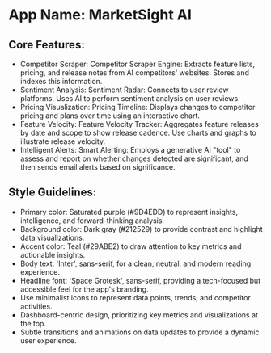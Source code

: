 # **App Name**: MarketSight AI

## Core Features:

- Competitor Scraper: Competitor Scraper Engine: Extracts feature lists, pricing, and release notes from AI competitors' websites. Stores and indexes this information.
- Sentiment Analysis: Sentiment Radar: Connects to user review platforms. Uses AI to perform sentiment analysis on user reviews.
- Pricing Visualization: Pricing Timeline: Displays changes to competitor pricing and plans over time using an interactive chart.
- Feature Velocity: Feature Velocity Tracker: Aggregates feature releases by date and scope to show release cadence.  Use charts and graphs to illustrate release velocity.
- Intelligent Alerts: Smart Alerting: Employs a generative AI "tool" to assess and report on whether changes detected are significant, and then sends email alerts based on significance.

## Style Guidelines:

- Primary color: Saturated purple (#9D4EDD) to represent insights, intelligence, and forward-thinking analysis.
- Background color: Dark gray (#212529) to provide contrast and highlight data visualizations.
- Accent color: Teal (#29ABE2) to draw attention to key metrics and actionable insights.
- Body text: 'Inter', sans-serif, for a clean, neutral, and modern reading experience.
- Headline font: 'Space Grotesk', sans-serif, providing a tech-focused but accessible feel for the app's branding.
- Use minimalist icons to represent data points, trends, and competitor activities.
- Dashboard-centric design, prioritizing key metrics and visualizations at the top.
- Subtle transitions and animations on data updates to provide a dynamic user experience.